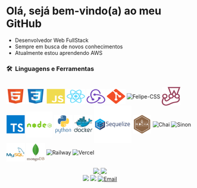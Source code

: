 # Olá, sejá bem-vindo(a) ao meu GitHub

- Desenvolvedor Web FullStack
- Sempre em busca de novos conhecimentos
- Atualmente estou aprendendo AWS
  
<h3> 🛠 &nbsp;Linguagens e Ferramentas</h3>
<div style="display: inline_block"><br>
  <img title="HTML5" align="center" alt="Felipe-HTML" height="40" width="50" src="https://raw.githubusercontent.com/devicons/devicon/master/icons/html5/html5-original.svg">
  
  <img title="CSS3" align="center" alt="Felipe-CSS" height="40" width="50" src="https://raw.githubusercontent.com/devicons/devicon/master/icons/css3/css3-original.svg">
  
  <img title="JavaScript" align="center" alt="Felipe-Js" height="40" width="50" src="https://raw.githubusercontent.com/devicons/devicon/master/icons/javascript/javascript-plain.svg">
  
  <img title="React" align="center" alt="Felipe-CSS" height="40" width="50" src="https://raw.githubusercontent.com/devicons/devicon/master/icons/react/react-original.svg">
  
  <img title="Redux" align="center" alt="Felipe-CSS" height="40" width="50" src="https://raw.githubusercontent.com/devicons/devicon/master/icons/redux/redux-original.svg">
  
  <img title="Git" align="center" alt="Felipe-CSS" height="40" width="50" src="https://raw.githubusercontent.com/devicons/devicon/master/icons/git/git-original.svg">
  
  <img title="Reacting Testing Library" align="center" alt="Felipe-CSS" height="40" width="50" src="https://emojipedia-us.s3.dualstack.us-west-1.amazonaws.com/thumbs/160/joypixels/257/octopus_1f419.png">
  
  <img title="Jest" align="center" alt="Jest" heiht="40" width="50" src="https://github.com/devicons/devicon/blob/master/icons/jest/jest-plain.svg" />
  
  <img title="TypeScript" align="center" alt="TypeScript" heiht="40" width="50" src="https://github.com/devicons/devicon/blob/master/icons/typescript/typescript-plain.svg" />
  
  <img title="Node" align="center" alt="Node" heiht="60" width="70" src="https://github.com/devicons/devicon/blob/master/icons/nodejs/nodejs-plain-wordmark.svg" />
  
  <img title="Python" align="center" alt="Python" heiht="40" width="50" src="https://github.com/devicons/devicon/blob/master/icons/python/python-original-wordmark.svg" />
  
   <img title="Docker" align="center" alt="Docker" heiht="40" width="50" src="https://github.com/devicons/devicon/blob/master/icons/docker/docker-original-wordmark.svg" />

   <img title="Sequelize" align="center" alt="Sequelize" heiht="90" width="100" src="https://github.com/devicons/devicon/blob/master/icons/sequelize/sequelize-original-wordmark.svg" />

   <img title="Mocha" align="center" alt="Mocha" heiht="40" width="50" src="https://github.com/devicons/devicon/blob/master/icons/mocha/mocha-plain.svg" />

   <img title="Chai" align="center" alt="Chai" heiht="40" width="50" src="https://avatars.githubusercontent.com/u/1515293?s=280&v=4" />

   <img title="Sinon" align="center" alt="Sinon" heiht="40" width="50" src="https://sinonjs.org/assets/images/logo.png" />

   <img title="MySQL" align="center" alt="MySQL" heiht="40" width="50" src="https://github.com/devicons/devicon/blob/master/icons/mysql/mysql-original-wordmark.svg" />

   <img title="MongoDB" align="center" alt="MongoDB" heiht="40" width="50" src="https://github.com/devicons/devicon/blob/master/icons/mongodb/mongodb-original-wordmark.svg" />
  
   <img title="Railway" align="center" alt="Railway" heiht="40" width="50" src="https://railway.app/brand/logo-dark.svg" />

   <img title="Vercel" align="center" alt="Vercel" heiht="40" width="50" src="https://www.drupal.org/files/styles/grid-3-2x/public/project-images/vercel-deploy.png?itok=AyGlptNc" />



</div>

<br>

<div align="center">
  <a href="https://github.com/felipebarbozaa">
  <img height="160em" src="https://github-readme-stats.vercel.app/api?username=felipebarbozaa&show_icons=true&theme=omni&include_all_commits=true&count_private=true"/>
  <img height="160em" src="https://github-readme-stats.vercel.app/api/top-langs/?username=felipebarbozaa&layout=compact&langs_count=7&theme=omni"/>
</div>
 
<div align="center"> 
  <a href="https://www.instagram.com/felipebarboza_5/" target="_blank"><img src="https://img.shields.io/badge/-Instagram-%23E4405F?style=for-the-badge&logo=instagram&logoColor=white" target="_blank"></a>
  <a href="https://www.linkedin.com/in/felipebarboza26/" target="_blank"><img src="https://img.shields.io/badge/-LinkedIn-%230077B5?style=for-the-badge&logo=linkedin&logoColor=white" target="_blank"></a> 
  <a href="mailto:felipebarboza5@gmail.com"><img alt="Email" width="300" src="https://img.shields.io/badge/Email-felipebarboza5@gmail.com-blue?style=flat-square&logo=gmail"></a>
